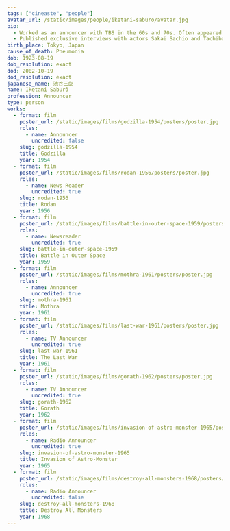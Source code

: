 ```yaml
---
tags: ["cineaste", "people"]
avatar_url: /static/images/people/iketani-saburo/avatar.jpg
bio:
  - Worked as an announcer with TBS in the 60s and 70s. Often appeared as announcers in science fiction films.
  - Published exclusive interviews with actors Sakai Sachio and Tachibana Masaaki before the premier of <i>Godzilla vs. King Ghidorah</i> (1991).
birth_place: Tokyo, Japan
cause_of_death: Pneumonia
dob: 1923-08-19
dob_resolution: exact
dod: 2002-10-19
dod_resolution: exact
japanese_name: 池谷三郎
name: Iketani Saburô
profession: Announcer
type: person
works:
  - format: film
    poster_url: /static/images/films/godzilla-1954/posters/poster.jpg
    roles:
      - name: Announcer
        uncredited: false
    slug: godzilla-1954
    title: Godzilla
    year: 1954
  - format: film
    poster_url: /static/images/films/rodan-1956/posters/poster.jpg
    roles:
      - name: News Reader
        uncredited: true
    slug: rodan-1956
    title: Rodan
    year: 1956
  - format: film
    poster_url: /static/images/films/battle-in-outer-space-1959/posters/poster.jpg
    roles:
      - name: Newsreader
        uncredited: true
    slug: battle-in-outer-space-1959
    title: Battle in Outer Space
    year: 1959
  - format: film
    poster_url: /static/images/films/mothra-1961/posters/poster.jpg
    roles:
      - name: Announcer
        uncredited: true
    slug: mothra-1961
    title: Mothra
    year: 1961
  - format: film
    poster_url: /static/images/films/last-war-1961/posters/poster.jpg
    roles:
      - name: TV Announcer
        uncredited: true
    slug: last-war-1961
    title: The Last War
    year: 1961
  - format: film
    poster_url: /static/images/films/gorath-1962/posters/poster.jpg
    roles:
      - name: TV Announcer
        uncredited: true
    slug: gorath-1962
    title: Gorath
    year: 1962
  - format: film
    poster_url: /static/images/films/invasion-of-astro-monster-1965/posters/poster.jpg
    roles:
      - name: Radio Announcer
        uncredited: true
    slug: invasion-of-astro-monster-1965
    title: Invasion of Astro-Monster
    year: 1965
  - format: film
    poster_url: /static/images/films/destroy-all-monsters-1968/posters/poster.jpg
    roles:
      - name: Radio Announcer
        uncredited: false
    slug: destroy-all-monsters-1968
    title: Destroy All Monsters
    year: 1968
---
```

